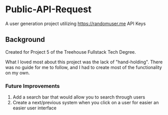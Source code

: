 # Public-API-Request
A user generation project utilizing https://randomuser.me API Keys


## Background
Created for Project 5 of the Treehouse Fullstack Tech Degree.

What I loved most about this project was the lack of "hand-holding". There was no guide for me to follow,
and I had to create most of the functionality on my own.

### Future Improvements

1. Add a search bar that would allow you to search through users
2. Create a next/previous system when you click on a user for easier an easier user interface
